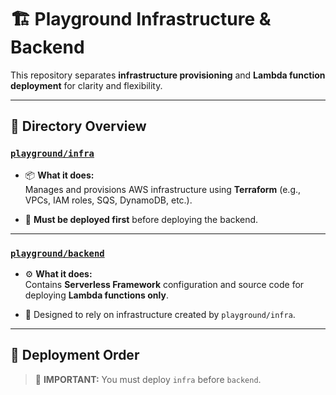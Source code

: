 # 🏗️ Playground Infrastructure & Backend

This repository separates **infrastructure provisioning** and **Lambda function deployment** for clarity and flexibility.

---

## 📂 Directory Overview

### [`playground/infra`](./playground-infra)

- 📦 **What it does:**  
  Manages and provisions AWS infrastructure using **Terraform** (e.g., VPCs, IAM roles, SQS, DynamoDB, etc.).

- 🚀 **Must be deployed first** before deploying the backend.

---

### [`playground/backend`](./playground-backend)

- ⚙️ **What it does:**  
  Contains **Serverless Framework** configuration and source code for deploying **Lambda functions only**.

- 🎯 Designed to rely on infrastructure created by `playground/infra`.

---

## 🚀 Deployment Order

> 🔐 **IMPORTANT:** You must deploy `infra` before `backend`.
